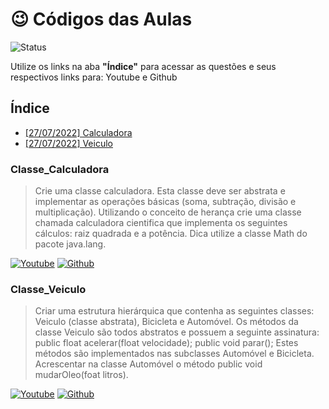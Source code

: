 # :wink: Códigos das Aulas

![Status](http://img.shields.io/static/v1?label=Status&message=Desenvolvimento&color=GREEN&style=for-the-badge)

Utilize os links na aba **"Índice"** para acessar as questões e seus respectivos links para: Youtube e Github

## Índice

- [[27/07/2022] Calculadora](#Classe_Calculadora)
- [[27/07/2022] Veiculo](#Classe_Veiculo)

### Classe_Calculadora

> Crie uma classe calculadora. Esta classe deve ser abstrata e implementar as operações básicas (soma, subtração, divisão e multiplicação). Utilizando o conceito de herança crie uma classe chamada calculadora cientifica que implementa os seguintes cálculos: raiz quadrada e a potência. Dica utilize a classe Math do pacote java.lang.

<a href = "https://youtu.be/xtquwz3U4N8">![Youtube](https://img.shields.io/badge/YouTube-FF0000?style=for-the-badge&logo=youtube&logoColor=white)</a>
<a href = "https://github.com/KJSS3012/Aulas/tree/main/Classe_Calculadora">![Github](https://img.shields.io/badge/GitHub-100000?style=for-the-badge&logo=github&logoColor=white)</a>

### Classe_Veiculo

> Criar uma estrutura hierárquica que contenha as seguintes classes: Veiculo (classe abstrata), Bicicleta e Automóvel.
> Os métodos da classe Veiculo são todos abstratos e possuem a seguinte assinatura:
> public float acelerar(float velocidade);
> public void parar();
> Estes métodos são implementados nas subclasses Automóvel e Bicicleta. Acrescentar na classe Automóvel o método public void mudarOleo(foat litros).

<a href = "https://youtu.be/86_JFATHnKM">![Youtube](https://img.shields.io/badge/YouTube-FF0000?style=for-the-badge&logo=youtube&logoColor=white)</a>
<a href = "https://github.com/KJSS3012/Aulas/tree/main/Classe_Veiculo">![Github](https://img.shields.io/badge/GitHub-100000?style=for-the-badge&logo=github&logoColor=white)</a>

